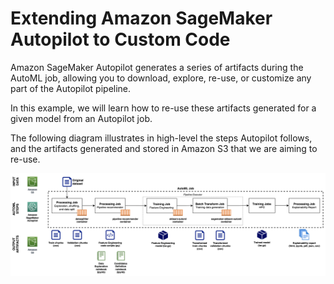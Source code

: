 # Extending Amazon SageMaker Autopilot to Custom Code

Amazon SageMaker Autopilot generates a series of artifacts during the AutoML job, allowing you to download, explore, re-use, or customize any part of the Autopilot pipeline.

In this example, we will learn how to re-use these artifacts generated for a given model from an Autopilot job.

The following diagram illustrates in high-level the steps Autopilot follows, and the artifacts generated and stored in Amazon S3 that we are aiming to re-use.

<img src="./images/Autopilot_diagram.png" width="1000"/>

